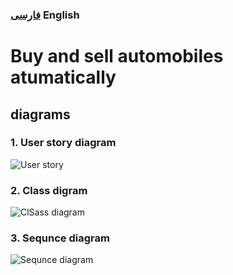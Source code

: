 ### [فارسی](README.md) English
# Buy and sell automobiles atumatically 

## diagrams
### 1. User story diagram
![User story](https://uploadkon.ir/uploads/437522_24User-Story.png)

### 2. Class digram
![ClSass diagram](https://uploadkon.ir/uploads/9d1522_24Class-diagram.png)

### 3. Sequnce diagram
![Sequnce diagram](https://uploadkon.ir/uploads/68f122_24Sequnce-diagram.png)

